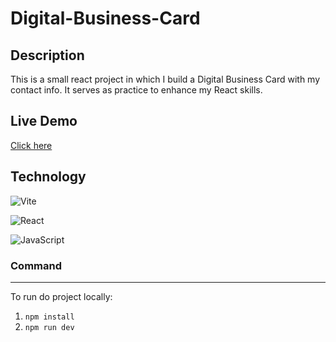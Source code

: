 # Digital-Business-Card

## Description



This is a small react project in which I build a Digital Business Card with my contact info. It serves as practice to enhance my React skills.

## Live Demo
[Click here](https://digital-business-card-react-practice.netlify.app/)

## Technology


![Vite](https://img.shields.io/badge/vite-%23646CFF.svg?style=for-the-badge&logo=vite&logoColor=white)

![React](https://img.shields.io/badge/react-%2320232a.svg?style=for-the-badge&logo=react&logoColor=%2361DAFB)

![JavaScript](https://img.shields.io/badge/javascript-%23323330.svg?style=for-the-badge&logo=javascript&logoColor=%23F7DF1E)

### Command

---

To run do project locally:

1. `npm install`
2. `npm run dev`
